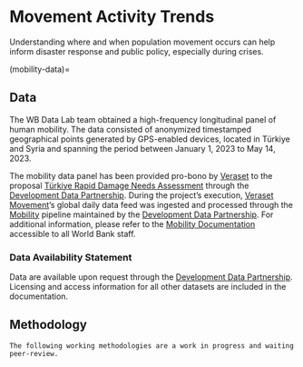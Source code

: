 # Movement Activity Trends

Understanding where and when population movement occurs can help inform disaster response and public policy, especially during crises.

(mobility-data)=

## Data

The WB Data Lab team obtained a high-frequency longitudinal panel of human mobility. The data consisted of anonymized timestamped geographical points generated by GPS-enabled devices, located in Türkiye and Syria and spanning the period between January 1, 2023 to May 14, 2023.

The mobility data panel has been provided pro-bono by [Veraset](https://veraset.com) to the proposal [Türkiye Rapid Damage Needs Assessment](https://portal.datapartnership.org/readableproposal/427) through the [Development Data Partnership](https://datapartnership.org). During the project’s execution, [Veraset Movement](https://www.veraset.com/products/movement/)’s global daily data feed was ingested and processed through the [Mobility](https://docs.datapartnership.org/collections/mobility/README.html) pipeline maintained by the [Development Data Partnership](https://datapartnership.org/). For additional information, please refer to the [Mobility Documentation](https://docs.datapartnership.org/collections/mobility/README.html) accessible to all World Bank staff.

### Data Availability Statement

Data are available upon request through the [Development Data Partnership](https://datapartnership.org). Licensing and access information for all other datasets are included in the documentation.

## Methodology

```{caution}
The following working methodologies are a work in progress and waiting peer-review.
```
